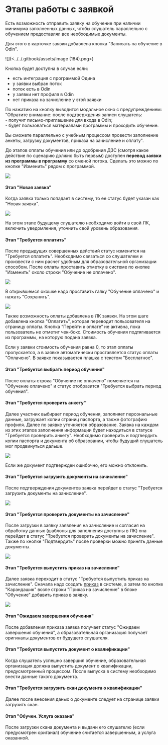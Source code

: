 # Этапы работы с заявкой

Есть возможность отправить заявку на обучение при наличии минимума заполненных данных, чтобы слушатель параллельно с обучением предоставлял все необходимые документы.

Для этого в карточке заявки добавлена кнопка "Записать на обучение в Odin".

<div data-full-width="false">![](<../../.gitbook/assets/image (184).png>)</div>

Кнопка будет доступна в случае если:

* есть интеграция с программой Одина
* у заявки выбран поток
* поток есть в Odin
* у заявки нет профиля в Odin
* нет приказа на зачисление у этой заявки

По нажатию на кнопку выводится модальное окно с предупреждением:\
"Обратите внимание: после подтверждения записи слушатель:\
\- получит письмо-приглашение для входа в Odin;\
\- будет пользоваться материалами программы и проходить обучение.

Вы сможете параллельно с учебным процессом провести заполнение анкеты, загрузку документов, приказа на зачисление и оплату".

До этапов оплаты обучения или до одобрения ДЗС (смотря какое действие по сценарию должно быть первым) доступен **перевод заявки из программы в программу** со сменой потока. Сделать это можно по кнопке "Изменить" рядом с программой.&#x20;

![](<../../.gitbook/assets/image (195).png>)

#### Этап "Новая заявка"

Когда заявка только попадает в систему, то ее статус будет указан как "Новая заявка".

![](<../../.gitbook/assets/image (95).png>)

На этом этапе будущему слушателю необходимо войти в свой ЛК, включить уведомления, уточнить свой уровень образования.&#x20;

#### Этап "Требуется оплатить"

После предыдущих совершенных действий статус изменится на "Требуется оплатить". Необходимо связаться со слушателем и произвести с ним расчет удобным для образовательной организации способом. После оплаты проставить отметку в системе по кнопке "Изменить" около строки "Обучение не оплачено".

![](<../../.gitbook/assets/image (97).png>)

В открывшемся окошке надо проставить галку "Обучение оплачено" и нажать "Сохранить".&#x20;

![](<../../.gitbook/assets/image (98).png>)

Также возможность оплаты добавлена в ЛК заявки. На этом шаге добавлена кнопка "Оплатить", которая переводит пользователя на страницу оплаты. Кнопка “Перейти к оплате” не активна, пока пользователь не отметит чек-бокс. Стоимость обучения подтягивается из программы, на которую подана заявка.

Если у заявки стоимость обучения равна 0, то этап оплаты пропускается, а в заявке автоматически проставляется статус оплаты "Оплачено". В заявке показывается плашка с текстом "Бесплатное".

#### Этап "Требуется выбрать период обучения"

После оплаты строка "Обучение не оплачено" поменяется на "Обучение оплачено" и статус отобразится "Требуется выбрать период обучения".

#### Этап "Требуется проверить анкету"

Далее участник выбирает период обучения, заполняет персональные данные, загружает копии страниц паспорта, а также фотографию профиля. Далее по заявке уточняется образование. Заявка на каждом из этих этапов заполнения информации будет находиться в статусе "Требуется проверить анкету". Необходимо проверить и подтвердить копии паспорта и документа об образовании, чтобы будущий слушатель мог продвинуться дальше.

![](<../../.gitbook/assets/image (99).png>)

Если же документ подтвержден ошибочно, его можно отклонить.&#x20;

#### Этап "Требуется загрузить документы на зачисление"

После подтверждения документов заявка перейдет в статус "Требуется загрузить документы на зачисление".&#x20;

![](<../../.gitbook/assets/image (100).png>)

#### Этап "Требуется проверить документы на зачисление"

После загрузки в заявку заявления на зачисление и согласия на обработку данных (шаблоны для заполнения доступны в ЛК) она перейдет в статус "Требуется проверить документы на зачисление". Также по кнопке "Подтвердить" после проверки можно принять данные документы.

![](<../../.gitbook/assets/image (101).png>)

#### Этап "Требуется выпустить приказ на зачисление"

Далее заявка переходит в статус "Требуется выпустить приказ на зачисление". Сначала надо создать [приказ](../../obuchenie/prikazy/) в системе, а затем по кнопке "Карандашик" возле строки "Приказ на зачисление" в блоке "Обучение" добавить приказ в заявку.

&#x20;

![](<../../.gitbook/assets/image (102).png>)

#### Этап "Ожидаем завершения обучения"

После добавления приказа заявка получает статус "Ожидаем завершения обучения", а образовательная организация получает оригиналы документов от будущего слушателя.&#x20;

#### Этап "Требуется выпустить документ о квалификации"

Когда слушатель успешно завершил обучение, образовательная организация должна выпустить документ о квалификации, предусмотренный процессом. После выпуска в систему необходимо внести данные такого документа.

#### Этап "Требуется загрузить скан документа о квалификации"

Далее после внесения даных о документе следует на странице заявки загрузить скан.&#x20;

#### Этап "Обучен. Услуга оказана"

После загрузки скана документа и выдачи его слушателю (если предусмотрен ориганал) обучение считается завершенным, а услуга оказанной.

